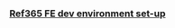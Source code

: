 ### [Ref365 FE dev environment set-up](https://gist.github.com/nwgambee/2216c410ba3d79d21b8d3ae8fcbf83b0)
